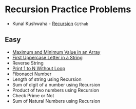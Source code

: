 # Recursion Practice Problems
- Kunal Kushwaha - [Recursion](https://github.com/kunal-kushwaha/DSA-Bootcamp-Java/blob/main/assignments/10-recursion.md) `Github`

## Easy

- [Maximum and Minimum Value in an Array](https://github.com/Panda-Abhisek/Java-Bootcamp/blob/main/Recursion/maxMin.java)
- [First Uppercase Letter in a String](https://github.com/Panda-Abhisek/Java-Bootcamp/blob/main/Recursion/First.java)
- Reverse String
- [Print 1 to N Without Loop](https://github.com/Panda-Abhisek/Java-Bootcamp/blob/main/Recursion/NumberPrint.java)
- Fibonacci Number
- Length of string using Recursion
- Sum of digit of a number using Recursion
- Product of two numbers using Recursion
- Check Prime or Not
- Sum of Natural Numbers using Recursion